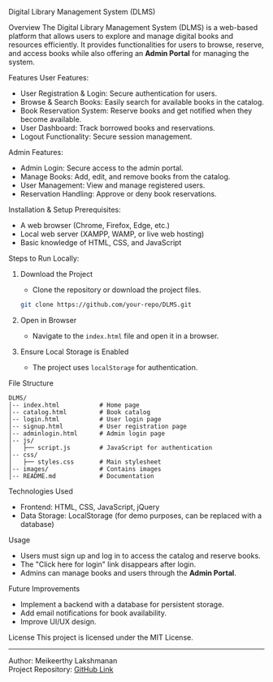 Digital Library Management System (DLMS)

Overview
The Digital Library Management System (DLMS) is a web-based platform that allows users to explore and manage digital books and resources efficiently. It provides functionalities for users to browse, reserve, and access books while also offering an **Admin Portal** for managing the system.

Features
User Features:
- User Registration & Login: Secure authentication for users.
- Browse & Search Books: Easily search for available books in the catalog.
- Book Reservation System: Reserve books and get notified when they become available.
- User Dashboard: Track borrowed books and reservations.
- Logout Functionality: Secure session management.

Admin Features:
- Admin Login: Secure access to the admin portal.
- Manage Books: Add, edit, and remove books from the catalog.
- User Management: View and manage registered users.
- Reservation Handling: Approve or deny book reservations.

Installation & Setup
Prerequisites:
- A web browser (Chrome, Firefox, Edge, etc.)
- Local web server (XAMPP, WAMP, or live web hosting)
- Basic knowledge of HTML, CSS, and JavaScript

Steps to Run Locally:
1. Download the Project
   - Clone the repository or download the project files.
   ```sh
   git clone https://github.com/your-repo/DLMS.git
   ```

2. Open in Browser
   - Navigate to the `index.html` file and open it in a browser.

3. Ensure Local Storage is Enabled
   - The project uses `localStorage` for authentication.

File Structure
```
DLMS/
│-- index.html           # Home page
│-- catalog.html         # Book catalog
│-- login.html           # User login page
│-- signup.html          # User registration page
│-- adminlogin.html      # Admin login page
│-- js/
│   ├── script.js        # JavaScript for authentication
│-- css/
│   ├── styles.css       # Main stylesheet
│-- images/              # Contains images
│-- README.md            # Documentation
```

Technologies Used
- Frontend: HTML, CSS, JavaScript, jQuery
- Data Storage: LocalStorage (for demo purposes, can be replaced with a database)

Usage
- Users must sign up and log in to access the catalog and reserve books.
- The "Click here for login" link disappears after login.
- Admins can manage books and users through the **Admin Portal**.

Future Improvements
- Implement a backend with a database for persistent storage.
- Add email notifications for book availability.
- Improve UI/UX design.

License
This project is licensed under the MIT License.

---
Author: Meikeerthy Lakshmanan  
Project Repository: [GitHub Link](https://github.com/your-repo/DLMS)

